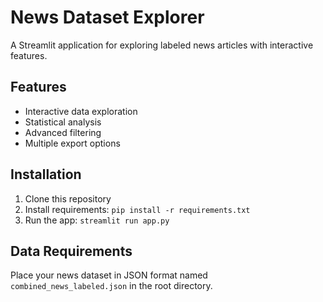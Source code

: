 # News Dataset Explorer

A Streamlit application for exploring labeled news articles with interactive features.

## Features
- Interactive data exploration
- Statistical analysis
- Advanced filtering
- Multiple export options

## Installation
1. Clone this repository
2. Install requirements: `pip install -r requirements.txt`
3. Run the app: `streamlit run app.py`

## Data Requirements
Place your news dataset in JSON format named `combined_news_labeled.json` in the root directory.
